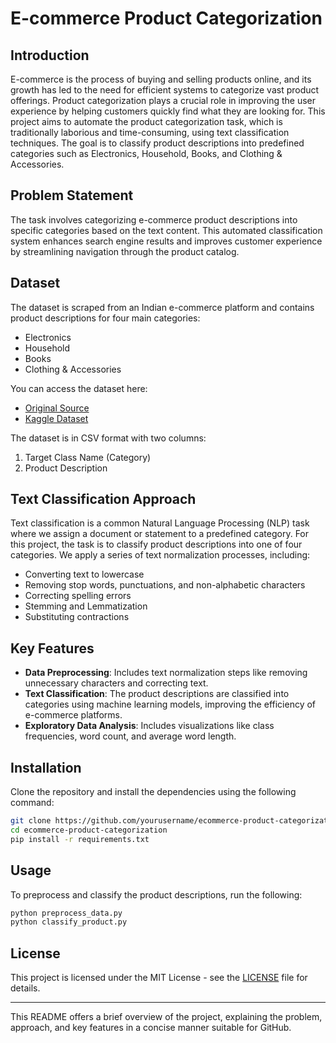 
# E-commerce Product Categorization

## Introduction  
E-commerce is the process of buying and selling products online, and its growth has led to the need for efficient systems to categorize vast product offerings. Product categorization plays a crucial role in improving the user experience by helping customers quickly find what they are looking for. This project aims to automate the product categorization task, which is traditionally laborious and time-consuming, using text classification techniques. The goal is to classify product descriptions into predefined categories such as Electronics, Household, Books, and Clothing & Accessories.

## Problem Statement  
The task involves categorizing e-commerce product descriptions into specific categories based on the text content. This automated classification system enhances search engine results and improves customer experience by streamlining navigation through the product catalog.

## Dataset  
The dataset is scraped from an Indian e-commerce platform and contains product descriptions for four main categories:  
- Electronics  
- Household  
- Books  
- Clothing & Accessories  

You can access the dataset here:  
- [Original Source](https://doi.org/10.5281/zenodo.3355823)  
- [Kaggle Dataset](https://www.kaggle.com/datasets/saurabhshahane/ecommerce-text-classification)

The dataset is in CSV format with two columns:  
1. Target Class Name (Category)  
2. Product Description  

## Text Classification Approach  
Text classification is a common Natural Language Processing (NLP) task where we assign a document or statement to a predefined category. For this project, the task is to classify product descriptions into one of four categories. We apply a series of text normalization processes, including:
- Converting text to lowercase  
- Removing stop words, punctuations, and non-alphabetic characters  
- Correcting spelling errors  
- Stemming and Lemmatization  
- Substituting contractions

## Key Features  
- **Data Preprocessing**: Includes text normalization steps like removing unnecessary characters and correcting text.
- **Text Classification**: The product descriptions are classified into categories using machine learning models, improving the efficiency of e-commerce platforms.
- **Exploratory Data Analysis**: Includes visualizations like class frequencies, word count, and average word length.

## Installation  
Clone the repository and install the dependencies using the following command:

```bash
git clone https://github.com/yourusername/ecommerce-product-categorization.git
cd ecommerce-product-categorization
pip install -r requirements.txt
```

## Usage  
To preprocess and classify the product descriptions, run the following:

```bash
python preprocess_data.py
python classify_product.py
```

## License  
This project is licensed under the MIT License - see the [LICENSE](LICENSE) file for details.

---

This README offers a brief overview of the project, explaining the problem, approach, and key features in a concise manner suitable for GitHub.
